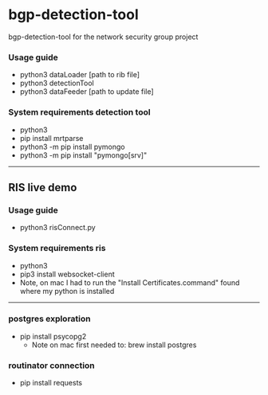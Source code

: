 # bgp-detection-tool
bgp-detection-tool for the network security group project

### Usage guide
- python3 dataLoader [path to rib file]
- python3 detectionTool 
- python3 dataFeeder [path to update file]

### System requirements detection tool
- python3
- pip install mrtparse
- python3 -m pip install pymongo
- python3 -m pip install "pymongo[srv]"

---

## RIS live demo

### Usage guide
- python3 risConnect.py

### System requirements ris
- python3
- pip3 install websocket-client
- Note, on mac I had to run the "Install Certificates.command" found where my python is installed


---

### postgres exploration
- pip install psycopg2
  - Note on mac first needed to: brew install postgres

### routinator connection
- pip install requests